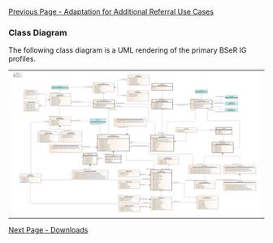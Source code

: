 [Previous Page - Adaptation for Additional Referral Use Cases](AdaptationforAdditionalReferralUseCases.html)

### Class Diagram

The following class diagram is a UML rendering of the primary BSeR IG profiles.

<center><table><tr><td><img src="BSeR FHIR R4 IG.png" style="width:100%"/></td></tr></table></center>

[Next Page - Downloads](Downloads.html)